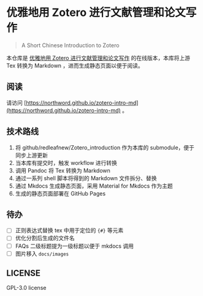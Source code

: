 # 优雅地用 Zotero 进行文献管理和论文写作

> A Short Chinese Introduction to Zotero

本仓库是 [优雅地用 Zotero 进行文献管理和论文写作](https://github.com/redleafnew/Zotero_introduction) 的在线版本，本库将上游 Tex 转换为 Markdown ，进而生成静态页面以便于阅读。

## 阅读

请访问 [https://northword.github.io/zotero-intro-md](https://northword.github.io/zotero-intro-md) 。

## 技术路线

1. 将 github/redleafnew/Zotero_introduction 作为本库的 submodule，便于同步上游更新
2. 当本库有提交时，触发 workflow 进行转换
3. 调用 Pandoc 将 Tex 转换为 Markdown
4. 通过一系列 shell 脚本将得到的 Markdown 文件拆分、替换
5. 通过 Mkdocs 生成静态页面，采用 Material for Mkdocs 作为主题
6. 生成的静态页面部署在 GitHub Pages

## 待办

- [ ]  正则表达式替换 tex 中用于定位的 `{#}` 等元素
- [ ]  优化分割后生成的文件名
- [ ]  FAQs 二级标题提为一级标题以便于 mkdocs 调用
- [ ]  图片移入 `docs/images`

## LICENSE

GPL-3.0 license
